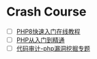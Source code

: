 # Crash Course

- [ ] [PHP8快速入门在线教程](https://www.bilibili.com/video/BV1Xh411S7G1)
- [ ] [PHP从入门到精通](https://www.bilibili.com/video/BV16E411o7ko)
- [ ] [代码审计-php漏洞挖掘专题](https://www.bilibili.com/video/BV1kG411K7Ga)
